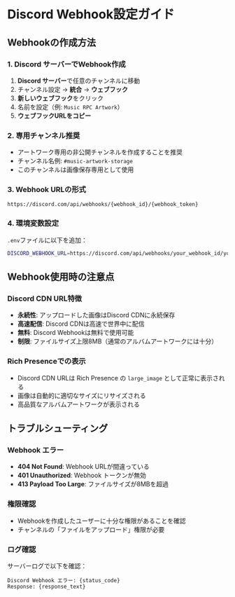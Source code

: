 # Discord Webhook設定ガイド

## Webhookの作成方法

### 1. Discord サーバーでWebhook作成

1. **Discord サーバー**で任意のチャンネルに移動
2. チャンネル設定 → **統合** → **ウェブフック**
3. **新しいウェブフック**をクリック
4. 名前を設定（例: `Music RPC Artwork`）
5. **ウェブフックURLをコピー**

### 2. 専用チャンネル推奨

- アートワーク専用の非公開チャンネルを作成することを推奨
- チャンネル名例: `#music-artwork-storage`
- このチャンネルは画像保存専用として使用

### 3. Webhook URLの形式

```
https://discord.com/api/webhooks/{webhook_id}/{webhook_token}
```

### 4. 環境変数設定

`.env`ファイルに以下を追加：

```bash
DISCORD_WEBHOOK_URL=https://discord.com/api/webhooks/your_webhook_id/your_webhook_token
```

## Webhook使用時の注意点

### Discord CDN URL特徴

- **永続性**: アップロードした画像はDiscord CDNに永続保存
- **高速配信**: Discord CDNは高速で世界中に配信
- **無料**: Discord Webhookは無料で使用可能
- **制限**: ファイルサイズ上限8MB（通常のアルバムアートワークには十分）

### Rich Presenceでの表示

- Discord CDN URLは Rich Presence の `large_image` として正常に表示される
- 画像は自動的に適切なサイズにリサイズされる
- 高品質なアルバムアートワークが表示される

## トラブルシューティング

### Webhook エラー

- **404 Not Found**: Webhook URLが間違っている
- **401 Unauthorized**: Webhook トークンが無効
- **413 Payload Too Large**: ファイルサイズが8MBを超過

### 権限確認

- Webhookを作成したユーザーに十分な権限があることを確認
- チャンネルの「ファイルをアップロード」権限が必要

### ログ確認

サーバーログで以下を確認：
```
Discord Webhook エラー: {status_code}
Response: {response_text}
```
